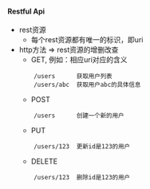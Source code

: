 #### Restful Api
* rest资源
    * 每个rest资源都有唯一的标识，即uri
* http方法 => rest资源的增删改查
    * GET, 例如：相应uri对应的含义
    ```
        /users      获取用户列表
        /users/abc  获取用户abc的具体信息
    ```
    * POST
    ```
        /users      创建一个新的用户
    ```
    * PUT
    ```
        /users/123  更新id是123的用户
    ```
    * DELETE
    ```
        /users/123  删除id是123的用户
    ```
